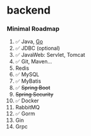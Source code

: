 # backend

### Minimal Roadmap
1. ✅ Java, [Go](https://go.dev/learn/)
2. ✅ JDBC (optional)
3. ✅ JavaWeb: Servlet, Tomcat
4. ✅ Git, Maven...
5. Redis
6. ✅ MySQL
7. ✅ MyBatis
8. ✅ ~~Spring Boot~~
9. ~~Spring Security~~
10. ✅ Docker
11. RabbitMQ
12. ✅ Gorm
13. Gin
14. Grpc
